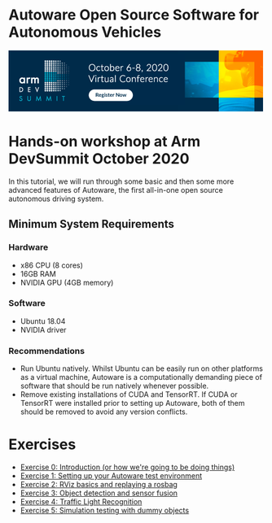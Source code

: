 # Autoware Open Source Software for Autonomous Vehicles
<a href="https://devsummit.arm.com/"><img src="Arm-DevSummit-EmailBanner-500x120-1A.png" alt="ARM Dev Summit Logo"></a>

# Hands-on workshop at Arm DevSummit October 2020
In this tutorial, we will run through some basic and then some more advanced features of Autoware, the first all-in-one open source autonomous driving system.

## Minimum System Requirements
### Hardware
 - x86 CPU (8 cores)
 - 16GB RAM 
 - NVIDIA GPU (4GB memory)

### Software
 - Ubuntu 18.04
 - NVIDIA driver


### Recommendations
- Run Ubuntu natively. Whilst Ubuntu can be easily run on other platforms as a virtual machine, Autoware is a computationally demanding piece of software that should be run natively whenever possible.
- Remove existing installations of CUDA and TensorRT. If CUDA or TensorRT were installed prior to setting up Autoware, both of them should be removed to avoid any version conflicts.

# Exercises
- [Exercise 0: Introduction (or how we're going to be doing things)](exercises/exercise0.md)
- [Exercise 1: Setting up your Autoware test environment](exercises/exercise1.md)
- [Exercise 2: RViz basics and replaying a rosbag](exercises/exercise2.md)
- [Exercise 3: Object detection and sensor fusion](exercises/exercise3.md)
- [Exercise 4: Traffic Light Recognition](exercises/exercise4.md)
- [Exercise 5: Simulation testing with dummy objects](exercises/exercise5.md)